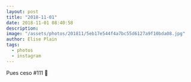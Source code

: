 ```yaml
---
layout: post
title: "2018-11-01"
date: 2018-11-01 08:40:58
description: 
image: "/assets/photos/201811/5eb17e544f4a7bc55d6127a9f10bda08.jpg"
author: Elise Plain
tags: 
  - photos
  - instagram
---
```


Pues ceso #111 💋
<p></p>
